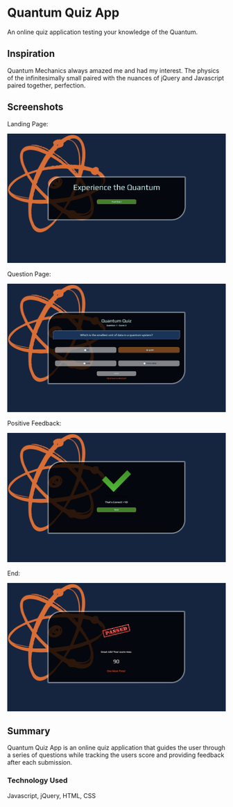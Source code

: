 # Quantum Quiz App

An online quiz application testing your knowledge of the Quantum. 

## Inspiration

Quantum Mechanics always amazed me and had my interest. The physics of the infinitesimally small paired with the nuances of jQuery and Javascript paired together, perfection.

## Screenshots
Landing Page:

![start screen](screenshotA.png)

Question Page:

![results](screenshotB.png)

Positive Feedback:

![results](screenshotC.png)

End:

![results](screenshotD.png)

## Summary

Quantum Quiz App is an online quiz application that guides the user through a series of questions while tracking the users score and providing feedback after each submission.

### Technology Used

Javascript, jQuery, HTML, CSS
